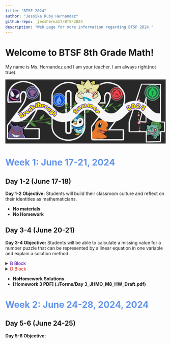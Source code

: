 ```yaml
---
title: "BTSF-2024"
author: "Jessika Ruby Hernandez"
github-repo:  jessherna17/BTSF2024
description: "Web page for more information regarding BTSF 2024."
---
```


# Welcome to BTSF 8th Grade Math! 

My name is Ms. Hernandez and I am your teacher. 
I am always right(not true). 

<img src="images/pokemon-flyer.jpeg" alt="Program Theme" width="600" />

# <span style="color: #6495ED;"> Week 1: June 17-21, 2024</span>
## Day 1-2 (June 17-18)
**Day 1-2 Objective:** Students will build their classroom culture and reflect on their identities as mathematicians.
* **No materials**
* **No Homework**


## Day 3-4 (June 20-21)
**Day 3-4 Objective:** Students will be able to calculate a missing value for a number puzzle that can be represented by a linear equation in one variable and explain a solution method. 

<details> 
<summary> <span style="color: #4c00b0;"> B Block </span> </summary>
  1. Block B Guided Notes
</details>

<details> 
<summary> <span style="color: #D21404;"> D Block </span> </summary>
  1. Block D Guided Notes
</details>

* **NoHomework Solutions**
* **[Homework 3 PDF] (./Forms/Day 3_JHMO_M8_HW_Draft.pdf)**

# <span style="color: #6495ED;"> Week 2: June 24-28, 2024, 2024</span>
## Day 5-6 (June 24-25)
**Day 5-6 Objective:** 
